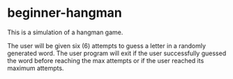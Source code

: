 # beginner-hangman
This is a simulation of a hangman game.

The user will be given six (6) attempts to guess a letter in a randomly generated word.
The user program will exit if the user successfully guessed the word before reaching the max attempts or if 
the user reached its maximum attempts.
